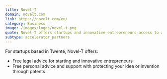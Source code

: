 ```yaml
---
title: Novel-T
domain: novelt.com
link: https://novelt.com/en/
category: Business
image: /images/logos/novel-t.png
quote: Novel-T offers startups and innovative entrepreneurs access to a dynamic ecosystem. By connecting entrepreneurship to high-tech innovation and employing Novel-Tools, they help startups to become game changers.
subtype: accelerator_partners
---
```


For startups based in Twente, Novel-T offers:

- Free legal advice for starting and innovative entrepreneurs
- Free personal advice and support with protecting your idea or invention through patents